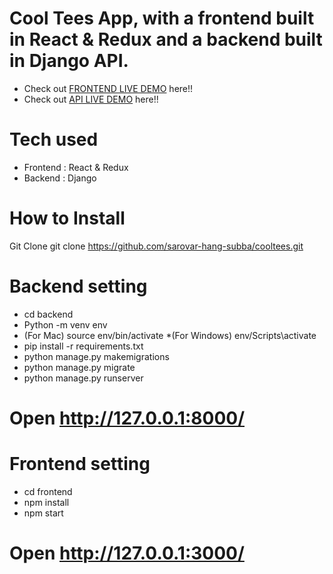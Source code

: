 # Cool Tees App, with a frontend built in React & Redux and a backend built in Django API.
* Check out [FRONTEND LIVE DEMO](https://cooltees-frontend-sarovar.herokuapp.com/) here!! 
* Check out [API LIVE DEMO](https://cooltees-back-end.herokuapp.com/) here!!

# Tech used
* Frontend : React & Redux
* Backend : Django

# How to Install
Git Clone
git clone https://github.com/sarovar-hang-subba/cooltees.git

# Backend setting
* cd backend
* Python -m venv env
* (For Mac) source env/bin/activate
*(For Windows) env/Scripts\activate
* pip install -r requirements.txt
* python manage.py makemigrations
* python manage.py migrate
* python manage.py runserver
# Open http://127.0.0.1:8000/

# Frontend setting
* cd frontend
* npm install
* npm start
# Open http://127.0.0.1:3000/
